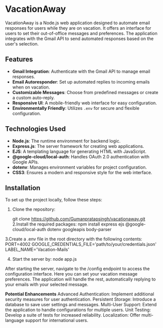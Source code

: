 # VacationAway

VacationAway is a Node.js web application designed to automate email responses for users while they are on vacation. It offers an interface for users to set their out-of-office messages and preferences. The application integrates with the Gmail API to send automated responses based on the user's selection.

## Features

- **Gmail Integration**: Authenticate with the Gmail API to manage email responses.
- **Email Autoresponder**: Set up automated replies to incoming emails when on vacation.
- **Customizable Messages**: Choose from predefined messages or create a custom auto-reply.
- **Responsive UI**: A mobile-friendly web interface for easy configuration.
- **Environmentally Friendly**: Utilizes `.env` for secure and flexible configuration.

## Technologies Used

- **Node.js**: The runtime environment for backend logic.
- **Express.js**: The server framework for creating web applications.
- **EJS**: A templating language for generating HTML with JavaScript.
- **@google-cloud/local-auth**: Handles OAuth 2.0 authentication with Google APIs.
- **dotenv**: Manages environment variables for project configuration.
- **CSS3**: Ensures a modern and responsive style for the web interface.

## Installation

To set up the project locally, follow these steps:

1. Clone the repository:

   git clone https://github.com/Gumanpratapsingh/vacationaway.git
2.Install the required packages:
   npm install express ejs @google-cloud/local-auth dotenv googleapis body-parser

3.Create a .env file in the root directory with the following contents:
   PORT=4002
   GOOGLE_CREDENTIALS_FILE='path/to/your/credentials.json'
   LABEL_NAME='Vacation-Mails'

4. Start the server by:
   node app.js

After starting the server, navigate to the /config endpoint to access the configuration interface.
Here you can set your vacation message preferences. The application will handle the rest, automatically replying to your emails with your selected message.

**Potential Enhancements**
Advanced Authentication: Implement additional security measures for user authentication.
Persistent Storage: Introduce a database to save user settings and messages.
Multi-User Support: Extend the application to handle configurations for multiple users.
Unit Testing: Develop a suite of tests for increased reliability.
Localization: Offer multi-language support for international users.

